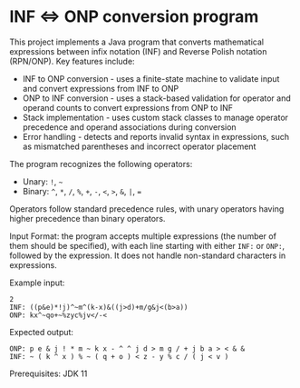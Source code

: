 # INF &lt;=> ONP conversion program

This project implements a Java program that converts mathematical expressions between infix notation (INF) and Reverse Polish notation (RPN/ONP). 
Key features include: 
* INF to ONP conversion - uses a finite-state machine to validate input and convert expressions from INF to ONP
* ONP to INF conversion - uses a stack-based validation for operator and operand counts to convert expressions from ONP to INF
* Stack implementation - uses custom stack classes to manage operator precedence and operand associations during conversion
* Error handling - detects and reports invalid syntax in expressions, such as mismatched parentheses and incorrect operator placement

The program recognizes the following operators:
- Unary: `!`, `~`
- Binary: `^`, `*`, `/`, `%`, `+`, `-`, `<`, `>`, `&`, `|`, `=`

Operators follow standard precedence rules, with unary operators having higher precedence than binary operators. 

Input Format: the program accepts multiple expressions (the number of them should be specified), with each line starting with either `INF:` or `ONP:`, followed by the expression. It does not handle non-standard characters in expressions.

Example input:
```
2
INF: ((p&e)*!j)^~m^(k-x)&((j>d)+m/g&j<(b>a))
ONP: kx^~qo+~%zyc%jv</-<
```
Expected output:
```
ONP: p e & j ! * m ~ k x - ^ ^ j d > m g / + j b a > < & &
INF: ~ ( k ^ x ) % ~ ( q + o ) < z - y % c / ( j < v )
```

Prerequisites: JDK 11
